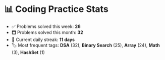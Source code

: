 # 📊 Coding Practice Stats

- ✅ Problems solved this week: **26**
- 🗖️ Problems solved this month: **32**
- 📌 Current daily streak: **11 days**
- 🏷️ Most frequent tags: **DSA** (32), **Binary Search** (25), **Array** (24), **Math** (3), **HashSet** (1)

